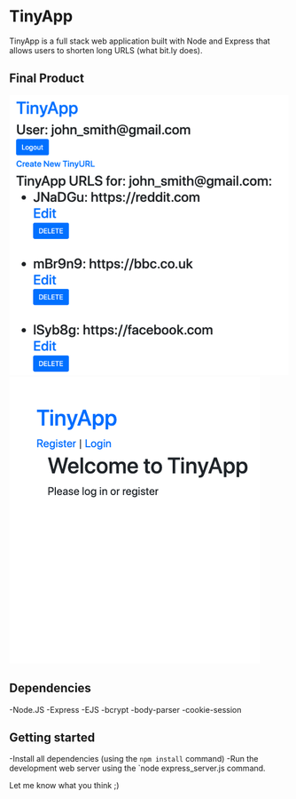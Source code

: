 # TinyApp

TinyApp is a full stack web application built with Node and Express that allows users to shorten long URLS (what bit.ly does).

## Final Product
!["Screenshot of users page"](https://github.com/Danzed11/TinyApp/blob/master/Screenshots/Examples-URLs.png##)
!["Screenshot of home page"](https://github.com/Danzed11/TinyApp/blob/master/Screenshots/TinyApp%20Homepage.png)
## Dependencies
-Node.JS
-Express
-EJS
-bcrypt
-body-parser
-cookie-session

## Getting started
-Install all dependencies (using the `npm install` command)
-Run the development web server using the `node express_server.js command.

Let me know what you think ;)
